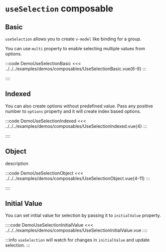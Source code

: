 # `useSelection` composable

## Basic

<UseSelectionBasic />

`useSelection` allows you to create `v-model` like binding for a group.

You can use `multi` property to enable selecting multiple values from options.

:::code DemoUseSelectionBasic
<<< ../../../examples/demos/composables/UseSelectionBasic.vue{6-9}
:::

::::

## Indexed

<UseSelectionIndexed />

You can also create options without predefined value. Pass any positive number to `options` property and it will create index based options.

:::code DemoUseSelectionIndexed
<<< ../../../examples/demos/composables/UseSelectionIndexed.vue{4}
:::

::::

## Object

<UseSelectionObject />

description

:::code DemoUseSelectionObject
<<< ../../../examples/demos/composables/UseSelectionObject.vue{4-11}
:::

::::

## Initial Value

<UseSelectionInitialValue />

You can set initial value for selection by passing it to `initialValue` property.

::::code DemoUseSelectionInitialValue
<<< ../../../examples/demos/composables/UseSelectionInitialValue.vue
::::

:::info
`useSelection` will watch for changes in `initialValue` and update selection.
:::

